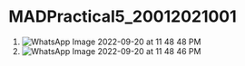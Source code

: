 # MADPractical5_20012021001
1. ![WhatsApp Image 2022-09-20 at 11 48 48 PM](https://user-images.githubusercontent.com/98577250/191336768-1ccb570d-e27d-43cc-8d3a-345841a12fb3.jpeg)
2. ![WhatsApp Image 2022-09-20 at 11 48 46 PM](https://user-images.githubusercontent.com/98577250/191336804-07b14b1a-6eaa-420a-b604-9a2141875440.jpeg)
